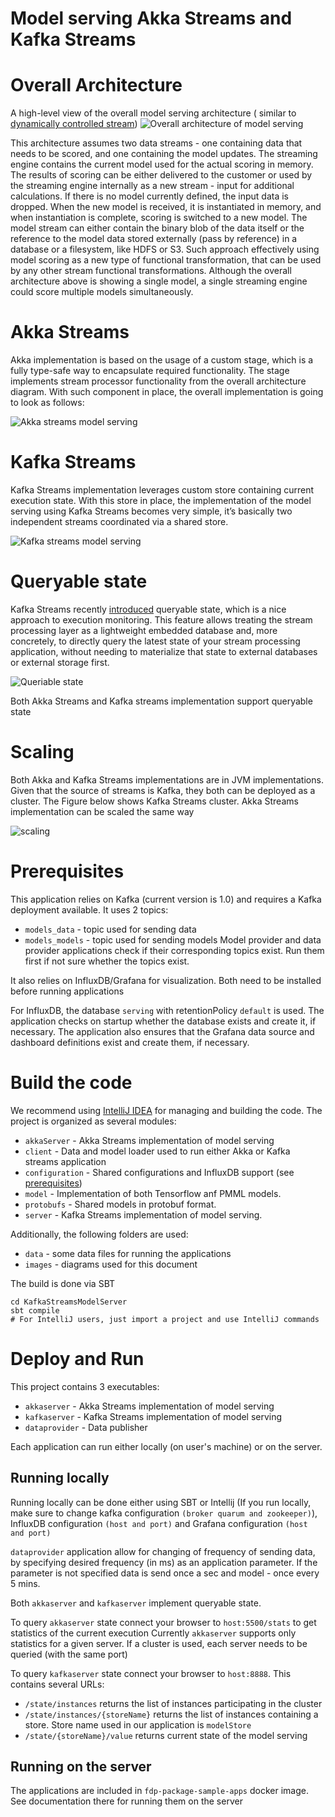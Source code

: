 # Model serving Akka Streams and Kafka Streams

# Overall Architecture

A high-level view of the overall model serving architecture (
similar to [dynamically controlled stream](https://data-artisans.com/blog/bettercloud-dynamic-alerting-apache-flink)) 
![Overall architecture of model serving](images/overallModelServing.png)


This architecture assumes two data streams - one containing data that needs to be scored, and one containing the model updates. The streaming engine contains the current model used for the actual scoring in memory. The results of scoring can be either delivered to the customer or used by the streaming engine internally as a new stream - input for additional calculations. If there is no model currently defined, the input data is dropped. When the new model is received, it is instantiated in memory, and when instantiation is complete, scoring is switched to a new model. The model stream can either contain the binary blob of the data itself or the reference to the model data stored externally (pass by reference) in a database or a filesystem, like HDFS or S3. 
Such approach effectively using model scoring as a new type of functional transformation, that can be used by any other stream functional transformations.
Although the overall architecture above is showing a single model, a single streaming engine could score multiple models simultaneously. 

# Akka Streams

Akka implementation is based on the usage of a custom stage, which is a fully type-safe way to encapsulate required functionality. 
The stage implements stream processor functionality from the overall architecture diagram. 
With such component in place, the overall implementation is going to look as follows:


![Akka streams model serving](images/Akkajoin.png)


# Kafka Streams

Kafka Streams implementation leverages custom store containing current execution state.
With this store in place, the implementation of the model serving using Kafka 
Streams becomes very simple, it’s basically two independent streams coordinated via a shared store. 


![Kafka streams model serving](images/kafkastreamsJoin.png)


# Queryable state

Kafka Streams  recently [introduced](https://docs.confluent.io/current/streams/developer-guide.html#id8) queryable state, which is 
a nice approach to execution monitoring.
This feature allows treating the stream processing layer as a 
lightweight embedded database and, more concretely, to directly query the latest state of your stream processing application, without needing to materialize that state to external databases or external storage first.


![Queriable state](images/queryablestate.png)

Both Akka Streams and Kafka streams implementation support queryable state

# Scaling

Both Akka and Kafka Streams implementations are in JVM implementations.
Given that the source of streams is Kafka, they both can be deployed as a cluster.
The Figure below shows Kafka Streams cluster. Akka Streams implementation can be scaled the same way

![scaling](images/Kafkastreamsclusters.png)


# Prerequisites

This application relies on Kafka (current version is 1.0) and requires a Kafka deployment available.
It uses 2 topics:
* `models_data` - topic used for sending data
* `models_models` - topic used for sending models
Model provider and data provider applications check if their corresponding topics exist. Run them 
first if not sure whether the topics exist.

It also relies on InfluxDB/Grafana for visualization. Both need to be installed before running applications

For InfluxDB, the database `serving` with retentionPolicy `default` is used. 
The application checks on startup whether the database exists and create it, if necessary.
The application also ensures that the Grafana data source and dashboard definitions exist and create them, if necessary.


# Build the code

We recommend using [IntelliJ IDEA](https://www.jetbrains.com/idea/) for managing and building the code. 
The project is organized as several modules:

* `akkaServer` - Akka Streams implementation of model serving
* `client` - Data and model loader used to run either Akka or Kafka streams application
* `configuration` - Shared configurations and InfluxDB support (see [prerequisites](#Prerequisites))
* `model` - Implementation of both Tensorflow anf PMML models.
* `protobufs` - Shared models in protobuf format.
* `server` -  Kafka Streams implementation of model serving.

Additionally, the following folders are used:

* `data` - some data files for running the applications
* `images` - diagrams used for this document

The build is done via SBT

    cd KafkaStreamsModelServer
    sbt compile
    # For IntelliJ users, just import a project and use IntelliJ commands

# Deploy and Run

This project contains 3 executables:
* `akkaserver`    - Akka Streams implementation of model serving
* `kafkaserver`   - Kafka Streams implementation of model serving
* `dataprovider`  - Data publisher

Each application can run either locally (on user's machine) or on the server.

## Running locally

Running locally can be done either using SBT or Intellij (If you run locally, make sure to change 
kafka configuration `(broker quarum and zookeeper)`), InfluxDB configuration `(host and port)` and 
Grafana configuration `(host and port)`

`dataprovider` application allow for changing of frequency of sending data, by
specifying desired frequency (in ms) as an application parameter. If the parameter is not specified
data is send once a sec and model - once every 5 mins.

Both `akkaserver` and `kafkaserver` implement queryable state. 

To query `akkaserver` state connect your browser to `host:5500/stats` to get statistics of the current execution
Currently `akkaserver` supports only statistics for a given server. If a cluster is used, each server needs to be
queried (with the same port)


To query `kafkaserver` state connect your browser to `host:8888`. This contains several URLs:
* `/state/instances` returns the list of instances participating in the cluster
* `/state/instances/{storeName}` returns the list of instances containing a store. Store name used 
in our application is `modelStore`
* `/state/{storeName}/value` returns current state of the model serving

## Running on the server
The applications are included in `fdp-package-sample-apps` docker image. See documentation there
for running them on the server




